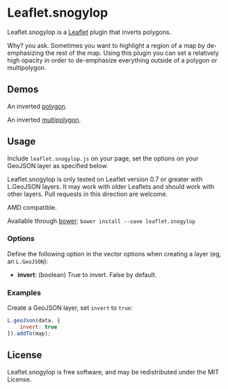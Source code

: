 Leaflet.snogylop
================

Leaflet.snogylop is a [Leaflet][] plugin that inverts polygons.

Why? you ask. Sometimes you want to highlight a region of a map by
de-emphasizing the rest of the map. Using this plugin you can set a relatively
high opacity in order to de-emphasize everything outside of a polygon or
multipolygon.


## Demos

An inverted [polygon][].

An inverted [multipolygon][].


## Usage

Include `leaflet.snogylop.js` on your page, set the options on your GeoJSON 
layer as specified below.

Leaflet.snogylop is only tested on Leaflet version 0.7 or greater with L.GeoJSON
layers. It may work with older Leaflets and should work with other layers. Pull
requests in this direction are welcome.

AMD compatible.

Available through [bower][]: `bower install --save leaflet.snogylop`


### Options

Define the following option in the vector options when creating a layer (eg, 
an `L.GeoJSON`):

 - **invert**: (boolean) True to invert. False by default.


### Examples

Create a GeoJSON layer, set `invert` to `true`:

```javascript
L.geoJson(data, {
    invert: true
}).addTo(map);
```


## License

Leaflet.snogylop is free software, and may be redistributed under the MIT
License.


 [Leaflet]: https://github.com/Leaflet/Leaflet
 [polygon]: http://ebrelsford.github.io/Leaflet.snogylop/examples/polygon.html
 [multipolygon]: http://ebrelsford.github.io/Leaflet.snogylop/examples/multipolygon.html
 [bower]: https://github.com/bower/bower
